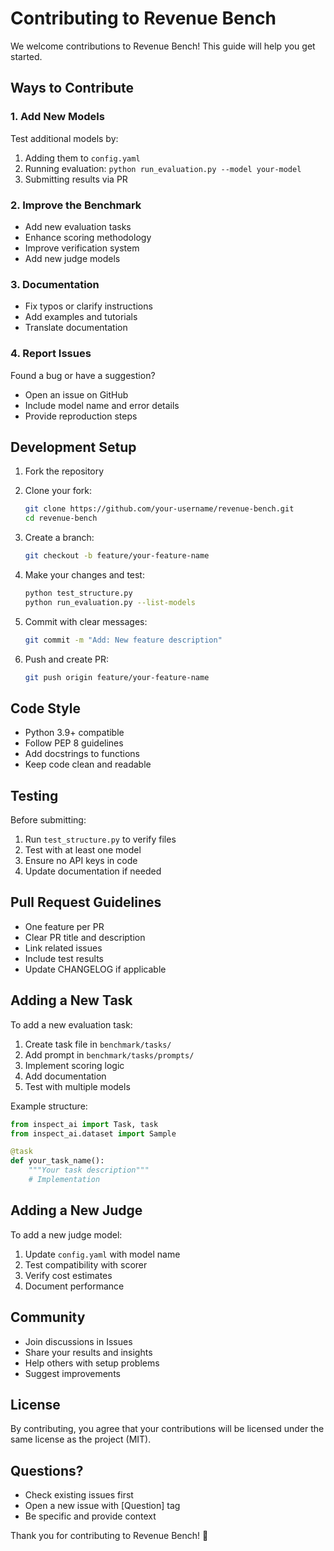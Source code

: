 # Contributing to Revenue Bench

We welcome contributions to Revenue Bench! This guide will help you get started.

## Ways to Contribute

### 1. Add New Models

Test additional models by:
1. Adding them to `config.yaml`
2. Running evaluation: `python run_evaluation.py --model your-model`
3. Submitting results via PR

### 2. Improve the Benchmark

- Add new evaluation tasks
- Enhance scoring methodology
- Improve verification system
- Add new judge models

### 3. Documentation

- Fix typos or clarify instructions
- Add examples and tutorials
- Translate documentation

### 4. Report Issues

Found a bug or have a suggestion?
- Open an issue on GitHub
- Include model name and error details
- Provide reproduction steps

## Development Setup

1. Fork the repository
2. Clone your fork:
   ```bash
   git clone https://github.com/your-username/revenue-bench.git
   cd revenue-bench
   ```

3. Create a branch:
   ```bash
   git checkout -b feature/your-feature-name
   ```

4. Make your changes and test:
   ```bash
   python test_structure.py
   python run_evaluation.py --list-models
   ```

5. Commit with clear messages:
   ```bash
   git commit -m "Add: New feature description"
   ```

6. Push and create PR:
   ```bash
   git push origin feature/your-feature-name
   ```

## Code Style

- Python 3.9+ compatible
- Follow PEP 8 guidelines
- Add docstrings to functions
- Keep code clean and readable

## Testing

Before submitting:
1. Run `test_structure.py` to verify files
2. Test with at least one model
3. Ensure no API keys in code
4. Update documentation if needed

## Pull Request Guidelines

- One feature per PR
- Clear PR title and description
- Link related issues
- Include test results
- Update CHANGELOG if applicable

## Adding a New Task

To add a new evaluation task:

1. Create task file in `benchmark/tasks/`
2. Add prompt in `benchmark/tasks/prompts/`
3. Implement scoring logic
4. Add documentation
5. Test with multiple models

Example structure:
```python
from inspect_ai import Task, task
from inspect_ai.dataset import Sample

@task
def your_task_name():
    """Your task description"""
    # Implementation
```

## Adding a New Judge

To add a new judge model:

1. Update `config.yaml` with model name
2. Test compatibility with scorer
3. Verify cost estimates
4. Document performance

## Community

- Join discussions in Issues
- Share your results and insights
- Help others with setup problems
- Suggest improvements

## License

By contributing, you agree that your contributions will be licensed under the same license as the project (MIT).

## Questions?

- Check existing issues first
- Open a new issue with [Question] tag
- Be specific and provide context

Thank you for contributing to Revenue Bench! 🚀